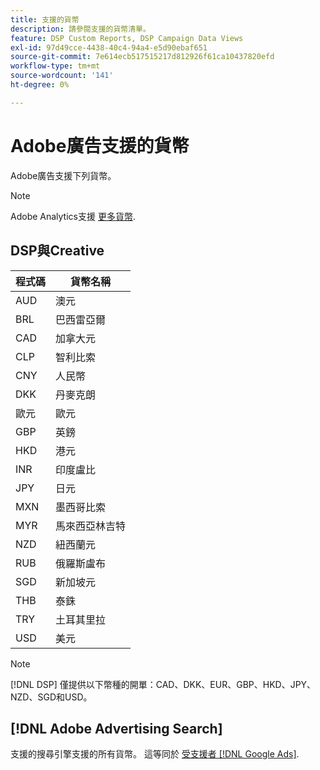 ```yaml
---
title: 支援的貨幣
description: 請參閱支援的貨幣清單。
feature: DSP Custom Reports, DSP Campaign Data Views
exl-id: 97d49cce-4438-40c4-94a4-e5d90ebaf651
source-git-commit: 7e614ecb517515217d812926f61ca10437820efd
workflow-type: tm+mt
source-wordcount: '141'
ht-degree: 0%

---
```


# Adobe廣告支援的貨幣

Adobe廣告支援下列貨幣。

>[!NOTE]
>
>Adobe Analytics支援 [更多貨幣](https://experienceleague.adobe.com/docs/analytics/admin/admin-tools/currency.html).

## DSP與Creative

| 程式碼 | 貨幣名稱 |
| ------ | -------------- |
| AUD | 澳元 |
| BRL | 巴西雷亞爾 |
| CAD | 加拿大元 |
| CLP | 智利比索 |
| CNY | 人民幣 |
| DKK | 丹麥克朗 |
| 歐元 | 歐元 |
| GBP | 英鎊 |
| HKD | 港元 |
| INR | 印度盧比 |
| JPY | 日元 |
| MXN | 墨西哥比索 |
| MYR | 馬來西亞林吉特 |
| NZD | 紐西蘭元 |
| RUB | 俄羅斯盧布 |
| SGD | 新加坡元 |
| THB | 泰銖 |
| TRY | 土耳其里拉 |
| USD | 美元 |

>[!NOTE]
>
> [!DNL DSP] 僅提供以下幣種的開單：CAD、DKK、EUR、GBP、HKD、JPY、NZD、SGD和USD。

## [!DNL Adobe Advertising Search]

支援的搜尋引擎支援的所有貨幣。 這等同於 [受支援者 [!DNL Google Ads]](https://developers.google.com/adwords/api/docs/appendix/codes-formats#currency-codes).
